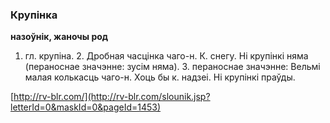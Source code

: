 ### Крупінка
**назоўнік, жаночы род**

1. гл. крупіна. 2. Дробная часцінка чаго-н. К. снегу. Ні крупінкі няма (пераноснае значэнне: зусім няма). 3. пераноснае значэнне: Вельмі малая колькасць чаго-н. Хоць бы к. надзеі. Ні крупінкі праўды.

<a rel="author">[http://rv-blr.com/](http://rv-blr.com/slounik.jsp?letterId=0&maskId=0&pageId=1453)</a>

